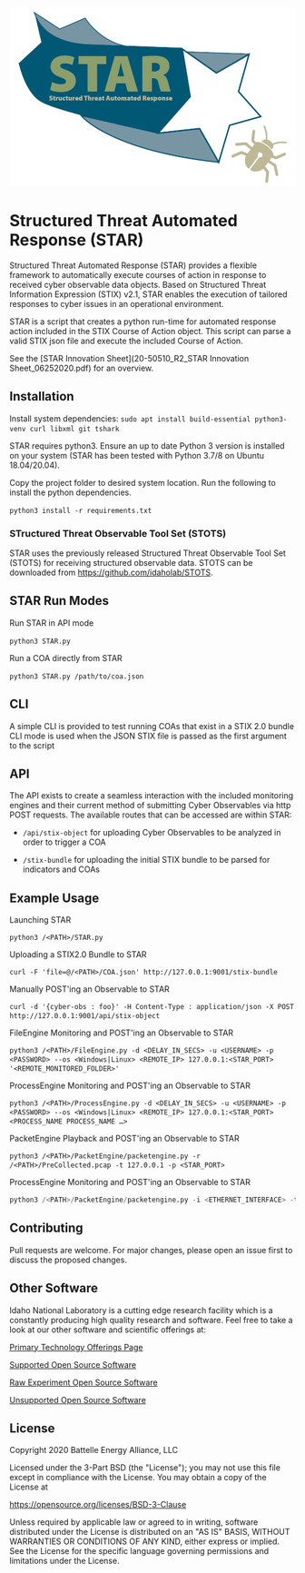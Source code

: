 ![masthead](/images/Masthead.png)

# Structured Threat Automated Response (STAR)

Structured Threat Automated Response (STAR) provides a flexible framework to automatically execute courses of action in response to received cyber observable data objects. Based on Structured Threat Information Expression (STIX) v2.1, STAR enables the execution of tailored responses to cyber issues in an operational environment.

STAR is a script that creates a python run-time for automated response action included in the STIX Course of Action object. This script can parse a valid STIX json file and execute the included Course of Action.

See the [STAR Innovation Sheet](20-50510_R2_STAR Innovation Sheet_06252020.pdf) for an overview.

## Installation
Install system dependencies:
`sudo apt install build-essential python3-venv curl libxml git tshark`

STAR requires python3. Ensure an up to date Python 3 version is installed on your system (STAR has been tested with Python 3.7/8 on Ubuntu 18.04/20.04). 

Copy the project folder to desired system location. Run the following to install the python dependencies.

`python3 install -r requirements.txt`

### STructured Threat Observable Tool Set (STOTS)
STAR uses the previously released Structured Threat Observable Tool Set (STOTS) for receiving structured observable data. STOTS can be downloaded from https://github.com/idaholab/STOTS.


## STAR Run Modes

Run STAR in API mode

`python3 STAR.py`

Run a COA directly from STAR

`python3 STAR.py /path/to/coa.json`


## CLI

A simple CLI is provided to test running COAs that exist in a STIX 2.0 bundle
CLI mode is used when the JSON STIX file is passed as the first argument to the script


## API

The API exists to create a seamless interaction with the included monitoring engines
and their current method of submitting Cyber Observables via http POST requests.
The available routes that can be accessed are within STAR:

* `/api/stix-object` for uploading Cyber Observables to be analyzed in order to trigger a COA

* `/stix-bundle` for uploading the initial STIX bundle to be parsed for indicators and COAs

  

## Example Usage

Launching STAR

```
python3 /<PATH>/STAR.py
```

Uploading a STIX2.0 Bundle to STAR

```
curl -F 'file=@/<PATH>/COA.json' http://127.0.0.1:9001/stix-bundle  
```

Manually POST'ing an Observable to STAR

```
curl -d '{cyber-obs : foo}' -H Content-Type : application/json -X POST http://127.0.0.1:9001/api/stix-object
```

FileEngine Monitoring and POST'ing an Observable to STAR

```
python3 /<PATH>/FileEngine.py -d <DELAY_IN_SECS> -u <USERNAME> -p <PASSWORD> --os <Windows|Linux> <REMOTE_IP> 127.0.0.1:<STAR_PORT> '<REMOTE_MONITORED_FOLDER>'
```

ProcessEngine Monitoring and POST'ing an Observable to STAR

```
python3 /<PATH>/ProcessEngine.py -d <DELAY_IN_SECS> -u <USERNAME> -p <PASSWORD> --os <Windows|Linux> <REMOTE_IP> 127.0.0.1:<STAR_PORT> <PROCESS_NAME PROCESS_NAME …>
```

PacketEngine Playback and POST'ing an Observable to STAR

```
python3 /<PATH>/PacketEngine/packetengine.py -r /<PATH>/PreCollected.pcap -t 127.0.0.1 -p <STAR_PORT>
```

ProcessEngine Monitoring and POST'ing an Observable to STAR

```python
python3 /<PATH>/PacketEngine/packetengine.py -i <ETHERNET_INTERFACE> -t 127.0.0.1 -p <STAR_PORT>
```

## Contributing
Pull requests are welcome. For major changes, please open an issue first to discuss the proposed changes.


## Other Software
Idaho National Laboratory is a cutting edge research facility which is a constantly producing high quality research and software. Feel free to take a look at our other software and scientific offerings at:

[Primary Technology Offerings Page](https://www.inl.gov/inl-initiatives/technology-deployment)

[Supported Open Source Software](https://github.com/idaholab)

[Raw Experiment Open Source Software](https://github.com/IdahoLabResearch)

[Unsupported Open Source Software](https://github.com/IdahoLabCuttingBoard)

## License

Copyright 2020 Battelle Energy Alliance, LLC

Licensed under the 3-Part BSD (the "License");
you may not use this file except in compliance with the License.
You may obtain a copy of the License at

  https://opensource.org/licenses/BSD-3-Clause

Unless required by applicable law or agreed to in writing, software
distributed under the License is distributed on an "AS IS" BASIS,
WITHOUT WARRANTIES OR CONDITIONS OF ANY KIND, either express or implied.
See the License for the specific language governing permissions and
limitations under the License.

